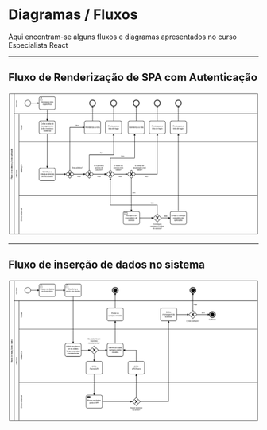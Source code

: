 # Diagramas / Fluxos

Aqui encontram-se alguns fluxos e diagramas apresentados no curso Especialista React

---

## Fluxo de Renderização de SPA com Autenticação

![Diagramas%20Fluxos%20179a8f8a48a44f0c9f7f502a361c27a3/spa_render_flow.svg](Diagramas%20Fluxos%20179a8f8a48a44f0c9f7f502a361c27a3/spa_render_flow.svg)

---

## Fluxo de inserção de dados no sistema

![Diagramas%20Fluxos%20179a8f8a48a44f0c9f7f502a361c27a3/data_inserction_flow.svg](Diagramas%20Fluxos%20179a8f8a48a44f0c9f7f502a361c27a3/data_inserction_flow.svg)